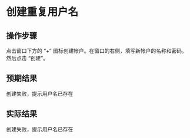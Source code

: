 # 创建重复用户名

## 操作步骤

点击窗口下方的 “+” 图标创建帐户。在窗口的右侧，填写新帐户的名称和密码。然后点击 “创建”。

## 预期结果

创建失败，提示用户名已存在

## 实际结果

创建失败，提示用户名已存在
